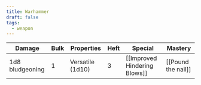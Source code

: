 ```yaml
---
title: Warhammer
draft: false
tags:
  - weapon
---
```

| Damage          | Bulk | Properties                            | Heft | Special                      | Mastery              |
| --------------- | ---- | ------------------------------------- | ---- | ---------------------------- | -------------------- |
| 1d8 bludgeoning | 1    | Versatile (1d10)                      | 3    | [[Improved Hindering Blows]] | [[Pound the nail]]   |

